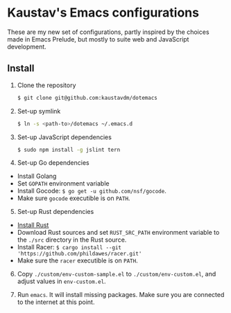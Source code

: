 # Kaustav's Emacs configurations

These are my new set of configurations, partly inspired by the choices made in Emacs Prelude, but mostly to suite web and JavaScript development.

## Install

1. Clone the repository

    ```bash
    $ git clone git@github.com:kaustavdm/dotemacs
    ```

2. Set-up symlink

    ```bash
    $ ln -s <path-to>/dotemacs ~/.emacs.d
    ```

3. Set-up JavaScript dependencies

    ```bash
    $ sudo npm install -g jslint tern
    ```

4. Set-up Go dependencies

- Install Golang
- Set `GOPATH` environment variable
- Install Gocode: `$ go get -u github.com/nsf/gocode`.
- Make sure `gocode` executible is on `PATH`.

5. Set-up Rust dependencies

- [Install Rust](https://www.rust-lang.org/install.html)
- Download Rust sources and set `RUST_SRC_PATH` environment variable to the `./src` directory in the Rust source.
- Install Racer: `$ cargo install --git 'https://github.com/phildawes/racer.git'`
- Make sure the `racer` executible is on `PATH`.

6. Copy `./custom/env-custom-sample.el` to `./custom/env-custom.el`, and adjust values in `env-custom.el`.

7. Run `emacs`. It will install missing packages. Make sure you are connected to the internet at this point.
